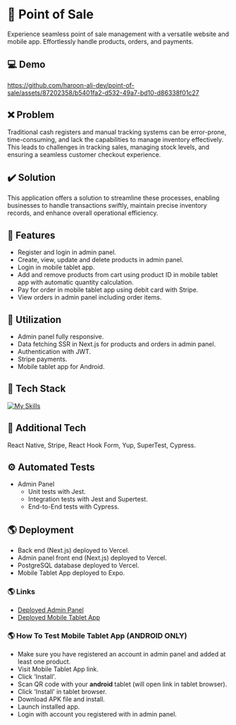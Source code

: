 # :shopping_cart: Point of Sale
Experience seamless point of sale management with a versatile website and mobile app. Effortlessly handle products, orders, and payments.

## :computer: Demo
https://github.com/haroon-ali-dev/point-of-sale/assets/87202358/b5401fa2-d532-49a7-bd10-d86338f01c27

## :x: Problem
Traditional cash registers and manual tracking systems can be error-prone, time-consuming, and lack the capabilities to manage inventory effectively. This leads to challenges in tracking sales, managing stock levels, and ensuring a seamless customer checkout experience.

## :heavy_check_mark: Solution
This application offers a solution to streamline these processes, enabling businesses to handle transactions swiftly, maintain precise inventory records, and enhance overall operational efficiency.

## :page_facing_up: Features
- Register and login in admin panel.
- Create, view, update and delete products in admin panel.
- Login in mobile tablet app.
- Add and remove products from cart using product ID in mobile tablet app with automatic quantity calculation.
- Pay for order in mobile tablet app using debit card with Stripe.
- View orders in admin panel including order items.

## :bookmark_tabs: Utilization
- Admin panel fully responsive.
- Data fetching SSR in Next.js for products and orders in admin panel.
- Authentication with JWT.
- Stripe payments.
- Mobile tablet app for Android.

## :hammer: Tech Stack
[![My Skills](https://skillicons.dev/icons?i=html,css,bootstrap,js,react,nextjs,postgres,jest,vercel)](https://skillicons.dev)

## :wrench: Additional Tech
React Native, Stripe, React Hook Form, Yup, SuperTest, Cypress.

## :gear: Automated Tests
- Admin Panel
    - Unit tests with Jest.
    - Integration tests with Jest and Supertest.
    - End-to-End tests with Cypress.

## :earth_americas: Deployment
- Back end (Next.js) deployed to Vercel.
- Admin panel front end (Next.js) deployed to Vercel.
- PostgreSQL database deployed to Vercel.
- Mobile Tablet App deployed to Expo.

### :earth_americas: Links
- [Deployed Admin Panel](https://point-of-sale-tau.vercel.app)
- [Deployed Mobile Tablet App](https://expo.dev/accounts/haroon-ali-dev/projects/point-of-sale/builds/690dea34-ecbd-4ded-8812-dca94c46d3f0)

### :earth_americas: How To Test Mobile Tablet App (ANDROID ONLY)
- Make sure you have registered an account in admin panel and added at least one product.
- Visit Mobile Tablet App link.
- Click 'Install'.
- Scan QR code with your **android** tablet (will open link in tablet browser).
- Click 'Install' in tablet browser.
- Download APK file and install.
- Launch installed app.
- Login with account you registered with in admin panel.
